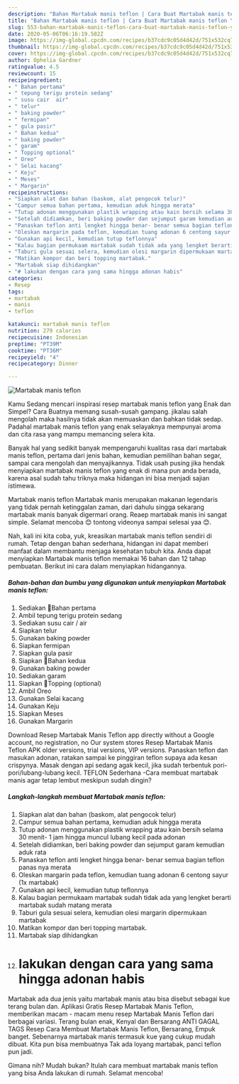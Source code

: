 ```yaml
---
description: "Bahan Martabak manis teflon | Cara Buat Martabak manis teflon Yang Lezat"
title: "Bahan Martabak manis teflon | Cara Buat Martabak manis teflon Yang Lezat"
slug: 553-bahan-martabak-manis-teflon-cara-buat-martabak-manis-teflon-yang-lezat
date: 2020-05-06T06:16:19.582Z
image: https://img-global.cpcdn.com/recipes/b37cdc9c05d4d42d/751x532cq70/martabak-manis-teflon-foto-resep-utama.jpg
thumbnail: https://img-global.cpcdn.com/recipes/b37cdc9c05d4d42d/751x532cq70/martabak-manis-teflon-foto-resep-utama.jpg
cover: https://img-global.cpcdn.com/recipes/b37cdc9c05d4d42d/751x532cq70/martabak-manis-teflon-foto-resep-utama.jpg
author: Ophelia Gardner
ratingvalue: 4.5
reviewcount: 15
recipeingredient:
- " Bahan pertama"
- " tepung terigu protein sedang"
- " susu cair  air"
- " telur"
- " baking powder"
- " fermipan"
- " gula pasir"
- " Bahan kedua"
- " baking powder"
- " garam"
- " Topping optional"
- " Oreo"
- " Selai kacang"
- " Keju"
- " Meses"
- " Margarin"
recipeinstructions:
- "Siapkan alat dan bahan (baskom, alat pengocok telur)"
- "Campur semua bahan pertama, kemudian aduk hingga merata"
- "Tutup adonan menggunakan plastik wrapping atau kain bersih selama 30 menit- 1 jam hingga muncul lubang kecil pada adonan"
- "Setelah didiamkan, beri baking powder dan sejumput garam kemudian aduk rata"
- "Panaskan teflon anti lengket hingga benar- benar semua bagian teflon panas nya merata"
- "Oleskan margarin pada teflon, kemudian tuang adonan 6 centong sayur (1x martabak)"
- "Gunakan api kecil, kemudian tutup teflonnya"
- "Kalau bagian permukaam martabak sudah tidak ada yang lengket berarti martabak sudah matang merata"
- "Taburi gula sesuai selera, kemudian olesi margarin dipermukaan martabak"
- "Matikan kompor dan beri topping martabak."
- "Martabak siap dihidangkan"
- "# lakukan dengan cara yang sama hingga adonan habis"
categories:
- Resep
tags:
- martabak
- manis
- teflon

katakunci: martabak manis teflon 
nutrition: 279 calories
recipecuisine: Indonesian
preptime: "PT39M"
cooktime: "PT36M"
recipeyield: "4"
recipecategory: Dinner

---
```



![Martabak manis teflon](https://img-global.cpcdn.com/recipes/b37cdc9c05d4d42d/751x532cq70/martabak-manis-teflon-foto-resep-utama.jpg)

Kamu Sedang mencari inspirasi resep martabak manis teflon yang Enak dan Simpel? Cara Buatnya memang susah-susah gampang. jikalau salah mengolah maka hasilnya tidak akan memuaskan dan bahkan tidak sedap. Padahal martabak manis teflon yang enak selayaknya mempunyai aroma dan cita rasa yang mampu memancing selera kita.

Banyak hal yang sedikit banyak mempengaruhi kualitas rasa dari martabak manis teflon, pertama dari jenis bahan, kemudian pemilihan bahan segar, sampai cara mengolah dan menyajikannya. Tidak usah pusing jika hendak menyiapkan martabak manis teflon yang enak di mana pun anda berada, karena asal sudah tahu triknya maka hidangan ini bisa menjadi sajian istimewa.

Martabak manis teflon Martabak manis merupakan makanan legendaris yang tidak pernah ketinggalan zaman, dari dahulu singga sekarang martabak manis banyak digermari orang. Reaep martabak manis ini sangat simple. Selamat mencoba 😊 tontong videonya sampai selesai yaa 😊.


Nah, kali ini kita coba, yuk, kreasikan martabak manis teflon sendiri di rumah. Tetap dengan bahan sederhana, hidangan ini dapat memberi manfaat dalam membantu menjaga kesehatan tubuh kita. Anda dapat menyiapkan Martabak manis teflon memakai 16 bahan dan 12 tahap pembuatan. Berikut ini cara dalam menyiapkan hidangannya.

<!--inarticleads1-->

##### Bahan-bahan dan bumbu yang digunakan untuk menyiapkan Martabak manis teflon:

1. Sediakan  🧇Bahan pertama
1. Ambil  tepung terigu protein sedang
1. Sediakan  susu cair / air
1. Siapkan  telur
1. Gunakan  baking powder
1. Siapkan  fermipan
1. Siapkan  gula pasir
1. Siapkan  🧇Bahan kedua
1. Gunakan  baking powder
1. Sediakan  garam
1. Siapkan  🧇Topping (optional)
1. Ambil  Oreo
1. Gunakan  Selai kacang
1. Gunakan  Keju
1. Siapkan  Meses
1. Gunakan  Margarin


Download Resep Martabak Manis Teflon app directly without a Google account, no registration, no Our system stores Resep Martabak Manis Teflon APK older versions, trial versions, VIP versions. Panaskan teflon dan masukan adonan, ratakan sampai ke pinggiran teflon supaya ada kesan crispynya. Masak dengan api sedang agak kecil, jika sudah terbentuk pori-pori/lubang-lubang kecil. TEFLON Sederhana -Cara membuat martabak manis agar tetap lembut meskipun sudah dingin? 

<!--inarticleads2-->

##### Langkah-langkah membuat Martabak manis teflon:

1. Siapkan alat dan bahan (baskom, alat pengocok telur)
1. Campur semua bahan pertama, kemudian aduk hingga merata
1. Tutup adonan menggunakan plastik wrapping atau kain bersih selama 30 menit- 1 jam hingga muncul lubang kecil pada adonan
1. Setelah didiamkan, beri baking powder dan sejumput garam kemudian aduk rata
1. Panaskan teflon anti lengket hingga benar- benar semua bagian teflon panas nya merata
1. Oleskan margarin pada teflon, kemudian tuang adonan 6 centong sayur (1x martabak)
1. Gunakan api kecil, kemudian tutup teflonnya
1. Kalau bagian permukaam martabak sudah tidak ada yang lengket berarti martabak sudah matang merata
1. Taburi gula sesuai selera, kemudian olesi margarin dipermukaan martabak
1. Matikan kompor dan beri topping martabak.
1. Martabak siap dihidangkan
1. # lakukan dengan cara yang sama hingga adonan habis


Martabak ada dua jenis yaitu martabak manis atau bisa disebut sebagai kue terang bulan dan. Aplikasi Gratis Resep Martabak Manis Teflon, memberikan macam - macam menu resep Martabak Manis Teflon dari berbagai variasi. Terang bulan enak, Kenyal dan Bersarang ANTI GAGAL TAGS Resep Cara Membuat Martabak Manis Teflon, Bersarang, Empuk banget. Sebenarnya martabak manis termasuk kue yang cukup mudah dibuat. Kita pun bisa membuatnya Tak ada loyang martabak, panci teflon pun jadi. 

Gimana nih? Mudah bukan? Itulah cara membuat martabak manis teflon yang bisa Anda lakukan di rumah. Selamat mencoba!
